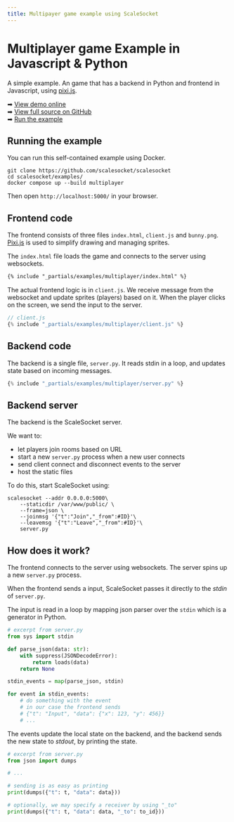 ```yaml
---
title: Multipayer game example using ScaleSocket
---
```


# Multiplayer game Example in Javascript & Python

A simple example. An game that has a backend in Python and frontend in Javascript, using [pixi.js](https://pixijs.com/).

➡ [View demo online](https://demo-multiplayer.scalesocket.org)  
➡ [View full source on GitHub](https://github.com/scalesocket/scalesocket/tree/main/examples/multiplayer)  
➡ [Run the example](#running-the-example)

## Running the example

You can run this self-contained example using Docker.

```shell
git clone https://github.com/scalesocket/scalesocket
cd scalesocket/examples/
docker compose up --build multiplayer
```

Then open `http://localhost:5000/` in your browser.


## Frontend code

The frontend consists of three files `index.html`, `client.js` and `bunny.png`. [Pixi.js](https://www.pixijs.com/) is used to simplify drawing and managing sprites.

The `index.html` file loads the game and connects to the server using websockets.

```html
{% include "_partials/examples/multiplayer/index.html" %}
```

The actual frontend logic is in `client.js`. We receive message from the websocket and update sprites (players) based on it. When the player clicks on the screen, we send the input to the server.

```js
// client.js
{% include "_partials/examples/multiplayer/client.js" %}
```

## Backend code

The backend is a single file, `server.py`. It reads stdin in a loop, and updates state based on incoming messages.

```python
{% include "_partials/examples/multiplayer/server.py" %}
```

## Backend server

The backend is the ScaleSocket server.

We want to:
* let players join rooms based on URL
* start a new `server.py` process when a new user connects
* send client connect and disconnect events to the server
* host the static files

To do this, start ScaleSocket using:

```shell
scalesocket --addr 0.0.0.0:5000\
    --staticdir /var/www/public/ \
    --frame=json \
    --joinmsg '{"t":"Join","_from":#ID}'\
    --leavemsg '{"t":"Leave","_from":#ID}'\
    server.py
```

## How does it work?

The frontend connects to the server using websockets. The server spins up a new `server.py` process.

When the frontend sends a input, ScaleSocket passes it directly to the *stdin* of `server.py`.

The input is read in a loop by mapping json parser over the `stdin` which is a generator in Python.

```py
# excerpt from server.py
from sys import stdin

def parse_json(data: str):
    with suppress(JSONDecodeError):
        return loads(data)
    return None

stdin_events = map(parse_json, stdin)

for event in stdin_events:
    # do something with the event
    # in our case the frontend sends
    # {"t": "Input", "data": {"x": 123, "y": 456}}
    # ...
```

The events update the local state on the backend, and the backend sends the new state to *stdout*, by printing the state.

```py
# excerpt from server.py
from json import dumps

# ...

# sending is as easy as printing
print(dumps({"t": t, "data": data}))

# optionally, we may specify a receiver by using "_to"
print(dumps({"t": t, "data": data, "_to": to_id}))
```